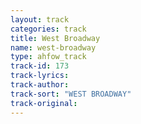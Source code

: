 ```yaml
---
layout: track
categories: track
title: West Broadway
name: west-broadway
type: ahfow_track
track-id: 173
track-lyrics: 
track-author: 
track-sort: "WEST BROADWAY"
track-original: 
---
```

